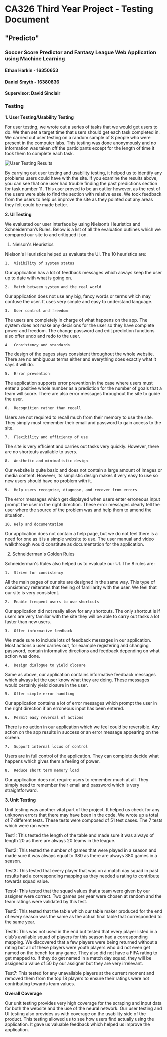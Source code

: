 ﻿# CA326 Third Year Project - Testing Document

## "Predicto"

### Soccer Score Predictor and Fantasy League Web Application using Machine Learning

#### Ethan Harkin - 16350653

#### Daniel Smyth - 16380836

#### Supervisor: David Sinclair

### Testing

**1. User Testing/Usability Testing**

For user testing, we wrote out a series of tasks that we would get users to do. We then set a target time that users should get each task completed in. We carried out user testing on a random sample of 8 people who were present in the computer labs. This testing was done anonymously and no information was taken off the participants except for the length of time it took them to complete each task.

![User Testing Results](user_testing.png)

By carrying out user testing and usability testing, it helped us to identify any problems users could have with the site. If you examine the results above, you can see that one user had trouble finding the past predictions section for task number 11. This user proved to be an outlier however, as the rest of the users were able to find the section with relative ease. We took feedback from the users to help us improve the site as they pointed out any areas they felt could be made better.

**2. UI Testing**

We evaluated our user interface by using Nielson’s Heuristics and Schneiderman’s Rules. Below is a list of all the evaluation outlines which we compared our site to and critiqued it on.

1. Nielson's Heuristics

Nielson's Heuristics helped us evaluate the UI. The 10 heuristics are:

    1.	Visibility of system status
    
Our application has a lot of feedback messages which always keep the user up to date with what is going on.

    2.	Match between system and the real world
    
Our application does not use any big, fancy words or terms which may confuse the user. It uses very simple and easy to understand language.

    3.	User control and freedom
    
The users are completely in charge of what happens on the app. The system does not make any decisions for the user so they have complete power and freedom. The change password and edit prediction functions also offer undo and redo to the user.

    4.	Consistency and standards
    
The design of the pages stays consistent throughout the whole website. There are no ambiguous terms either and everything does exactly what it says it will do.

    5.	Error prevention
    
The application supports error prevention in the case where users must enter a positive whole number as a prediction for the number of goals that a team will score. There are also error messages throughout the site to guide the user.

    6.	Recognition rather than recall
    
Users are not required to recall much from their memory to use the site. They simply must remember their email and password to gain access to the site.

    7.	Flexibility and efficiency of use
    
The site is very efficient and carries out tasks very quickly. However, there are no shortcuts available to users.

    8.	Aesthetic and minimalistic design
    
Our website is quite basic and does not contain a large amount of images or media content. However, its simplistic design makes it very easy to use so new users should have no problem with it.

    9.	Help users recognize, diagnose, and recover from errors
    
The error messages which get displayed when users enter erroneous input prompt the user in the right direction. These error messages clearly tell the user where the source of the problem was and help them to amend the situation.

    10.	Help and documentation
    
Our application does not contain a help page, but we do not feel there is a need for one as it is a simple website to use. The user manual and video walkthrough would constitute as documentation for the application.


2. Schneiderman's Golden Rules

Schneiderman's Rules also helped us to evaluate our UI. The 8 rules are:

    1.	Strive for consistency
    
All the main pages of our site are designed in the same way. This type of consistency reiterates that feeling of familiarity with the user. We feel that our site is very consistent. 

    2.	Enable frequent users to use shortcuts
    
Our application did not really allow for any shortcuts. The only shortcut is if users are very familiar with the site they will be able to carry out tasks a lot faster than new users.

    3.	Offer informative feedback
    
We made sure to include lots of feedback messages in our application. Most actions a user carries out, for example registering and changing password, contain informative directions and feedback depending on what action was done.

    4.	Design dialogue to yield closure
    
Same as above, our application contains informative feedback messages which always let the user know what they are doing. These messages would certainly yield closure in the user.

    5.	Offer simple error handling
    
Our application contains a lot of error messages which prompt the user in the right direction if an erroneous input has been entered.

    6.	Permit easy reversal of actions
    
There is no action in our application which we feel could be reversible. Any action on the app results in success or an error message appearing on the screen.

    7.	Support internal locus of control
    
Users are in full control of the application. They can complete decide what happens which gives them a feeling of power.

    8.	Reduce short term memory load
    
Our application does not require users to remember much at all. They simply need to remember their email and password which is very straightforward.


**3. Unit Testing**

Unit testing was another vital part of the project. It helped us check for any unknown errors that there may have been in the code. We wrote up a total of 7 different tests. These tests were composed of 51 test cases. The 7 tests which were ran were:

Test1: This tested the length of the table and made sure it was always of length 20 as there are always 20 teams in the league.

Test2: This tested the number of games that were played in a season and made sure it was always equal to 380 as there are always 380 games in a season.

Test3: This tested that every player that was on a match day squad in past results had a corresponding mapping as they needed a rating to contribute towards squad value.

Test4: This tested that the squad values that a team were given by our assigner were correct. Two games per year were chosen at random and the team ratings were validated by this test.

Test5: This tested that the table which our table maker produced for the end of every season was the same as the actual final table that corresponded to the same year.

Test6: This was not used in the end but tested that every player listed in a club’s available squad of players for this season had a corresponding mapping. We discovered that a few players were being returned without a rating but all of these players were youth players who did not even get named on the bench for any game. They also did not have a FIFA rating to get mapped to. If they do get named in a match day squad, they will be assigned a value of 50 by our assigner but they are very irrelevant.

Test7: This tested for any unavailable players at the current moment and removed them from the top 18 players to ensure their ratings were not contributing towards team values.

**Overall Coverage**

Our unit testing provides very high coverage for the scraping and input data for both the website and the use of the neural network.  Our user testing and UI testing also provides us with coverage on the usability side of the product. This testing allowed us to see how users find actually using the application. It gave us valuable feedback which helped us improve the application.
